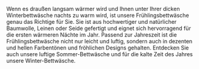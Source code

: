 Wenn es draußen langsam wärmer wird und Ihnen unter Ihrer dicken Winterbettwäsche nachts zu warm wird, ist unsere Frühlingsbettwäsche genau das Richtige für Sie. Sie ist aus hochwertiger und natürlicher Baumwolle, Leinen oder Seide gefertigt und eignet sich hervorragend für die ersten wärmeren Nächte im Jahr. Passend zur Jahreszeit ist die Frühlingsbettwäsche nicht nur leicht und luftig, sondern auch in dezenten und hellen Farbentönen und fröhlichen Designs gehalten. Entdecken Sie auch unsere luftige Sommer-Bettwäsche und für die kalte Zeit des Jahres unsere Winter-Bettwäsche.
